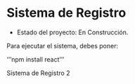 <h1>Sistema de Registro</h1>

- Estado del proyecto: En Construcción.

Para ejecutar el sistema, debes poner:

‘’’npm install react’’’

Sistema de Registro 2

